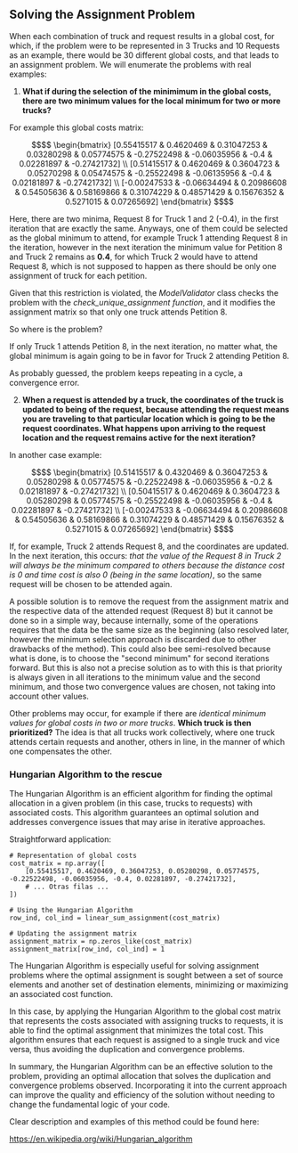 ## Solving the Assignment Problem

When each combination of truck and request results in a global cost, for which, if the problem were to be represented in
3 Trucks and 10 Requests as an example, there would be 30 different global costs, and that leads to an assignment problem. 
We will enumerate the problems with real examples:

1) **What if during the selection of the minimimum in the global costs, there are two minimum values for the local minimum for two or more trucks?**

For example this global costs matrix:

```math
$$  \begin{bmatrix}
    [0.55415517 & 0.4620469 & 0.31047253 & 0.03280298 & 0.05774575 & -0.27522498 & -0.06035956 & -0.4 & 0.02281897 & -0.27421732] \\
    [0.51415517 & 0.4620469 & 0.3604723 & 0.05270298 & 0.05474575 & -0.25522498 & -0.06135956 & -0.4 & 0.02181897 & -0.27421732] \\
    [-0.00247533 & -0.06634494 & 0.20986608 & 0.54505636 & 0.58169866 & 0.31074229 & 0.48571429 & 0.15676352 & 0.5271015 & 0.07265692] 
    \end{bmatrix} $$
```

Here, there are two minima, Request 8 for Truck 1 and 2 (-0.4), in the first iteration that are exactly the same. 
Anyways, one of them could be selected as the global minimum to attend, for example Truck 1 attending Request 8 in
the iteration, however in the next iteration the minimum value for Petition 8 and Truck 2 remains as **0.4**, for which
Truck 2 would have to attend Request 8, which is not supposed to happen as there should be only one assignment of truck
for each petition.

Given that this restriction is violated, the *ModelValidator* class checks the problem with the *check_unique_assignment function*,
and it modifies the assignment matrix so that only one truck attends Petition 8. 

So where is the problem?

If only Truck 1 attends Petition 8, in the next iteration, no matter what, the global minimum is again going to be in 
favor for Truck 2 attending Petition 8. 

As probably guessed, the problem keeps repeating in a cycle, a convergence error.

2) **When a request is attended by a truck, the coordinates of the truck is updated to being of the request, because attending the request means you are
traveling to that particular location which is going to be the request coordinates. What happens upon arriving to the request location and the request remains active for the next iteration?**

In another case example:

```math
$$  \begin{bmatrix}
    [0.51415517 & 0.4320469 & 0.36047253 & 0.05280298 & 0.05774575 & -0.22522498 & -0.06035956 & -0.2 & 0.02181897 & -0.27421732] \\
    [0.50415517 & 0.4620469 & 0.3604723 & 0.05280298 & 0.05774575 & -0.25522498 & -0.06035956 & -0.4 & 0.02281897 & -0.27421732] \\
    [-0.00247533 & -0.06634494 & 0.20986608 & 0.54505636 & 0.58169866 & 0.31074229 & 0.48571429 & 0.15676352 & 0.5271015 & 0.07265692] 
    \end{bmatrix} $$
```

If, for example, Truck 2 attends Request 8, and the coordinates are updated. In the next iteration, this occurs:
_that the value of the Request 8 in Truck 2 will always be the minimum compared to others because the distance cost
is 0 and time cost is also 0 (being in the same location)_, so the same request will be chosen to be attended again.


A possible solution is to remove the request from the assignment matrix and the
respective data of the attended request (Request 8) but it cannot be done so in a simple way, because internally, some of the operations
requires that the data be the same size as the beginning (also resolved later, however the minimum selection approach is discarded due to other drawbacks of the method). This could also bee semi-resolved because
what is done, is to choose the "second minimum" for second iterations forward. But this is also not a precise solution as to with this is that priority is always given in all iterations 
to the minimum value and the second minimum, and those two convergence values ​​are chosen, not taking into account other values.

Other problems may occur, for example if there are _identical minimum values for global costs in two or more trucks_. 
**Which truck is then prioritized?** The idea is that all trucks work collectively, where one truck attends certain requests and another, others in line, in the manner of which one compensates the other.

### Hungarian Algorithm to the rescue

The Hungarian Algorithm is an efficient algorithm for finding the optimal allocation in a given problem (in this case, trucks to requests) with associated costs. 
This algorithm guarantees an optimal solution and addresses convergence issues that may arise in iterative approaches.

Straightforward application:

```
# Representation of global costs 
cost_matrix = np.array([
    [0.55415517, 0.4620469, 0.36047253, 0.05280298, 0.05774575, -0.22522498, -0.06035956, -0.4, 0.02281897, -0.27421732],
    # ... Otras filas ...
])

# Using the Hungarian Algorithm
row_ind, col_ind = linear_sum_assignment(cost_matrix)

# Updating the assignment matrix
assignment_matrix = np.zeros_like(cost_matrix)
assignment_matrix[row_ind, col_ind] = 1
```

The Hungarian Algorithm is especially useful for solving assignment problems where the optimal assignment is sought between a set of source elements and another set of 
destination elements, minimizing or maximizing an associated cost function.

In this case, by applying the Hungarian Algorithm to the global cost matrix that represents the costs associated with assigning trucks to requests, 
it is able to find the optimal assignment that minimizes the total cost. This algorithm ensures that each request is assigned to a single truck and vice versa, 
thus avoiding the duplication and convergence problems.

In summary, the Hungarian Algorithm can be an effective solution to the problem, providing an optimal allocation that solves the duplication and convergence problems observed. 
Incorporating it into the current approach can improve the quality and efficiency of the solution without needing to change the fundamental logic of your code.

Clear description and examples of this method could be found here:

https://en.wikipedia.org/wiki/Hungarian_algorithm


